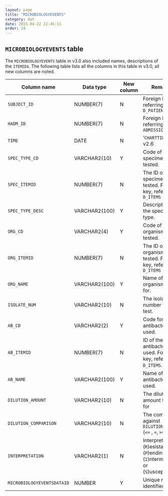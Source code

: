 ```yaml
---
layout: page
title: "MICROBIOLOGYEVENTS"
category: dat
date: 2015-04-22 22:45:11
order: 24
---
```


## ```MICROBIOLOGYEVENTS``` table

The ```MICROBIOLOGYEVENTS``` table in v3.0 also included names, descriptions
of the ```ITEMID```s. The following table lists all the columns in this table
in v3.0, all new columns are noted.

Column name | Data type | New column | Remarks
--- | --- | --- | ---
```SUBJECT_ID``` | NUMBER(7) | N | Foreign key, referring to ```D_PATIENTS```
```HADM_ID``` | NUMBER(7) | N | Foreign key, referring to ```ADMISSIONS```
```TIME``` | DATE | N | ‘```CHARTTIME```’ in v2.6
```SPEC_TYPE_CD``` | VARCHAR2(10) | Y | Code of the specimen type tested.
```SPEC_ITEMID``` | NUMBER(7) | N | The ID of the specimen tested. Foreign key, referring to ```D_ITEMS```
```SPEC_TYPE_DESC``` | VARCHAR2(100) | Y | Description of the specimen type. 
```ORG_CD``` | VARCHAR2(4) | Y | Code of the organism tested. 
```ORG_ITEMID``` | NUMBER(7) | N | The ID of the organism tested. Foreign key, referring to ```D_ITEMS```
```ORG_NAME``` | VARCHAR2(100) | Y | Name of the organism tested for.
```ISOLATE_NUM``` | VARCHAR2(10) | N | The isolate number for the test.
```AB_CD``` | VARCHAR2(2) | Y | Code for the antibacterium used.
```AB_ITEMID``` | NUMBER(7) | N | ID of the antibacterium used. Foreign key, referring to ```D_ITEMS```.
```AB_NAME``` | VARCHAR2(100) | Y | Name of the antibacterium used.
```DILUTION_AMOUNT``` | VARCHAR2(10) | N | The dilution amount tested for
```DILUTION_COMPARISON``` | VARCHAR2(10) | N | The comparison against ```DILUTION_AMOUNT``` (```<=``` , ```=```, ```>=```).
```INTERPRETATION``` | VARCHAR2(1) | N | Interpretation: (```R```)esistant, (```P```)ending, (```I```)ntermediate, or (```S```)usceptible.
```MICROBIOLOGYEVENTSDATAID``` | NUMBER | Y | Unique row identifier
